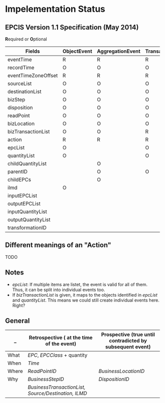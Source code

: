 # Impelementation Status

## EPCIS Version 1.1 Specification (May 2014)

**R**equired or **O**ptional
  
Fields              | ObjectEvent  | AggregationEvent | TransactionEvent | TransformationEvent
--------------------|--------------|------------------|------------------|---------------------
eventTime           | R            | R                | R                | R
recordTime          | O            | O                | O                | O
eventTimeZoneOffset | R            | R                | R                | R
sourceList          | O            | O                | O                | O
destinationList     | O            | O                | O                | O
bizStep             | O            | O                | O                | O
disposition         | O            | O                | O                | O
readPoint           | O            | O                | O                | O
bizLocation         | O            | O                | O                | O
bizTransactionList  | O            | O                | R                | O
action              | R            | R                | R                |
epcList             | O            |                  | O                |
quantityList        | O            |                  | O                |
childQuantityList   |              | O                |                  |
parentID            |              | O                | O                |
childEPCs           |              | O                |                  |
ilmd                | O            |                  |                  | O
inputEPCList        |              |                  |                  | O
outputEPCList       |              |                  |                  | O
inputQuantityList   |              |                  |                  | O
outputQuantityList  |              |                  |                  | O
transformationID    |              |                  |                  | O
 
 
## Different meanings of an "Action"
TODO
 
## Notes
* *epcList*: If multiple items are listet, the event is valid for all of them. Thus, it can be split into individual events too.
* If *bizTransactionList* is given, it maps to the objects identified in *epcList* and *quantityList*. This means we could still create individual events here. Right?
 
 
## General
 
_       | Retrospective ( at the time of the event) | Prospective (true until contradicted by subsequent event) |
--------|-------------------------------------------|-----------------------------------------------------------|
What    | *EPC*, *EPCClass* + quantity
When    | *Time*                                    |
Where   | *ReadPointID*                             | *BusinessLocationID*
Why     | *BusinessStepID*                          | *DispositionID*
        | *BusinessTransactionList, Source/Destination, ILMD*


